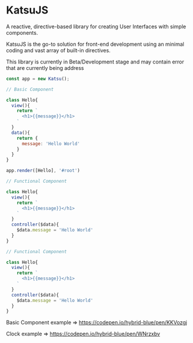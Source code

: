 # KatsuJS

A reactive, directive-based library for creating User Interfaces with simple components.

KatsuJS is the go-to solution for front-end development using an minimal coding and vast array of built-in directives.

This library is currently in Beta/Development stage and may contain error that are currently being address

```javascript
const app = new Katsu();
```

```javascript
// Basic Component

class Hello{
  view(){
    return `
      <h1>{{message}}</h1>
    `
  }
  data(){
    return {
      message: 'Hello World'
    }
  }
}

```

```javascript
app.render([Hello], '#root')
```


```javascript
// Functional Component

class Hello{
  view(){
    return `
      <h1>{{message}}</h1>
    `
  }
  controller($data){
    $data.message = 'Hello World'
  }
}

```



```javascript
// Functional Component

class Hello{
  view(){
    return `
      <h1>{{message}}</h1>
    `
  }
  controller($data){
    $data.message = 'Hello World'
  }
}

```

Basic Component example => https://codepen.io/hybrid-blue/pen/KKVozgj

Clock example => https://codepen.io/hybrid-blue/pen/WNrzxbv
